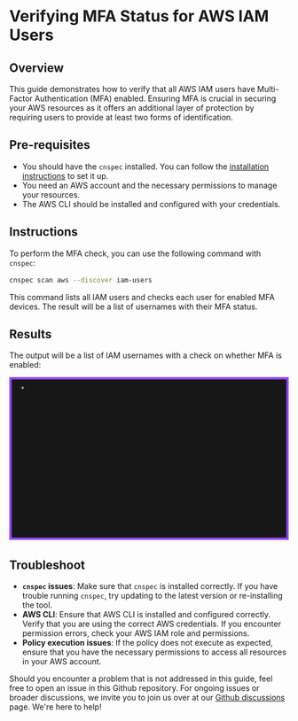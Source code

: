 # Verifying MFA Status for AWS IAM Users

## Overview

This guide demonstrates how to verify that all AWS IAM users have Multi-Factor Authentication (MFA) enabled. Ensuring MFA is crucial in securing your AWS resources as it offers an additional layer of protection by requiring users to provide at least two forms of identification.

## Pre-requisites

- You should have the `cnspec` installed. You can follow the [installation instructions](https://github.com/mondoohq/cnspec#installation) to set it up.
- You need an AWS account and the necessary permissions to manage your resources.
- The AWS CLI should be installed and configured with your credentials.

## Instructions

To perform the MFA check, you can use the following command with `cnspec`:

```bash
cnspec scan aws --discover iam-users
```

This command lists all IAM users and checks each user for enabled MFA devices. The result will be a list of usernames with their MFA status.

## Results

The output will be a list of IAM usernames with a check on whether MFA is enabled:

![cnspec running a CIS AWS Foundation Benchmark](./aws-iam-mfa.gif)

## Troubleshoot

- **`cnspec` issues**: Make sure that `cnspec` is installed correctly. If you have trouble running `cnspec`, try updating to the latest version or re-installing the tool.
- **AWS CLI**: Ensure that AWS CLI is installed and configured correctly. Verify that you are using the correct AWS credentials. If you encounter permission errors, check your AWS IAM role and permissions.
- **Policy execution issues**: If the policy does not execute as expected, ensure that you have the necessary permissions to access all resources in your AWS account.

Should you encounter a problem that is not addressed in this guide, feel free to open an issue in this Github repository. For ongoing issues or broader discussions, we invite you to join us over at our [Github discussions](https://github.com/orgs/mondoohq/discussions) page. We're here to help!
